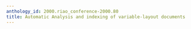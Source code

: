 ```yaml
---
anthology_id: 2000.riao_conference-2000.80
title: Automatic Analysis and indexing of variable-layout documents
---
```

